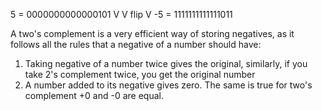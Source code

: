 5  = 0000000000000101
        V
        V flip
        V
-5 = 1111111111111011

A two's complement is a very efficient way of storing negatives, as it follows all the rules that a negative of a number should have:

1. Taking negative of a number twice gives the original, similarly, if you take 2's complement twice, you get the original number
2. A number added to its negative gives zero. The same is true for two's complement
+0 and -0 are equal.